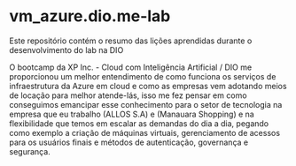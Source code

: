 # vm_azure.dio.me-lab
Este repositório contém o resumo das lições aprendidas durante o desenvolvimento do lab na DIO

O bootcamp da XP Inc. - Cloud com Inteligência Artificial / DIO me proporcionou um melhor entendimento de como funciona os serviços de infraestrutura da Azure em cloud e como as empresas vem adotando meios de locação para melhor atende-lás, isso me fez pensar em como conseguimos emancipar esse conhecimento para o setor de tecnologia na empresa que eu trabalho (ALLOS S.A) e (Manauara Shopping) e na flexibilidade que temos em escalar as demandas do dia a dia, pegando como exemplo a criação de máquinas virtuais, gerenciamento de acessos para os usuários finais e métodos de autenticação, governança e segurança.

